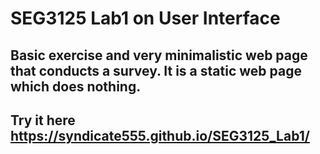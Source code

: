 # SEG3125 Lab1 on User Interface
## Basic exercise and very minimalistic web page that conducts a survey. It is a static web page which does nothing.
## Try it here https://syndicate555.github.io/SEG3125_Lab1/

